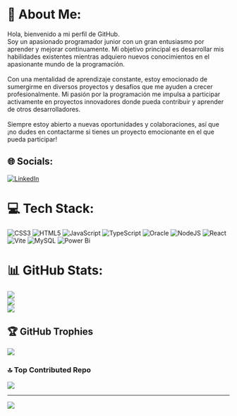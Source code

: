 # 💫 About Me:
Hola, bienvenido a mi perfil de GitHub.<br>Soy un apasionado programador junior con un gran entusiasmo por aprender y mejorar continuamente. Mi objetivo principal es desarrollar mis habilidades existentes mientras adquiero nuevos conocimientos en el apasionante mundo de la programación.<br><br>Con una mentalidad de aprendizaje constante, estoy emocionado de sumergirme en diversos proyectos y desafíos que me ayuden a crecer profesionalmente. Mi pasión por la programación me impulsa a participar activamente en proyectos innovadores donde pueda contribuir y aprender de otros desarrolladores.<br><br>Siempre estoy abierto a nuevas oportunidades y colaboraciones, así que ¡no dudes en contactarme si tienes un proyecto emocionante en el que pueda participar!


## 🌐 Socials:
[![LinkedIn](https://img.shields.io/badge/LinkedIn-%230077B5.svg?logo=linkedin&logoColor=white)](https://linkedin.com/in/https://www.linkedin.com/in/cesar-augusto-vergara-villadiego-061b622b2?lipi=urn%3Ali%3Apage%3Ad_flagship3_profile_view_base_contact_details%3BCVclhLFxSWym9dFBv0S1Bw%3D%3D) 

# 💻 Tech Stack:
![CSS3](https://img.shields.io/badge/css3-%231572B6.svg?style=for-the-badge&logo=css3&logoColor=white) ![HTML5](https://img.shields.io/badge/html5-%23E34F26.svg?style=for-the-badge&logo=html5&logoColor=white) ![JavaScript](https://img.shields.io/badge/javascript-%23323330.svg?style=for-the-badge&logo=javascript&logoColor=%23F7DF1E) ![TypeScript](https://img.shields.io/badge/typescript-%23007ACC.svg?style=for-the-badge&logo=typescript&logoColor=white) ![Oracle](https://img.shields.io/badge/Oracle-F80000?style=for-the-badge&logo=oracle&logoColor=white) ![NodeJS](https://img.shields.io/badge/node.js-6DA55F?style=for-the-badge&logo=node.js&logoColor=white) ![React](https://img.shields.io/badge/react-%2320232a.svg?style=for-the-badge&logo=react&logoColor=%2361DAFB) ![Vite](https://img.shields.io/badge/vite-%23646CFF.svg?style=for-the-badge&logo=vite&logoColor=white) ![MySQL](https://img.shields.io/badge/mysql-%2300000f.svg?style=for-the-badge&logo=mysql&logoColor=white) ![Power Bi](https://img.shields.io/badge/power_bi-F2C811?style=for-the-badge&logo=powerbi&logoColor=black)
# 📊 GitHub Stats:
![](https://github-readme-stats.vercel.app/api?username=chechi7&theme=radical&hide_border=false&include_all_commits=false&count_private=true)<br/>
![](https://github-readme-streak-stats.herokuapp.com/?user=chechi7&theme=radical&hide_border=false)<br/>
![](https://github-readme-stats.vercel.app/api/top-langs/?username=chechi7&theme=radical&hide_border=false&include_all_commits=false&count_private=true&layout=compact)

## 🏆 GitHub Trophies
![](https://github-profile-trophy.vercel.app/?username=chechi7&theme=nord&no-frame=false&no-bg=true&margin-w=4)

### 🔝 Top Contributed Repo
![](https://github-contributor-stats.vercel.app/api?username=chechi7&limit=5&theme=dark&combine_all_yearly_contributions=true)

---
[![](https://visitcount.itsvg.in/api?id=chechi7&icon=0&color=0)](https://visitcount.itsvg.in)

<!-- Proudly created with GPRM ( https://gprm.itsvg.in ) -->
